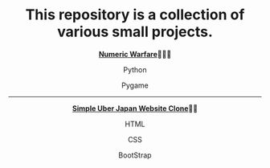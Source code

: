 <div align="center"> 
  <h1>This repository is a collection of various small projects.</h1>
  <p><a href="https://github.com/DayDreamYGithub/Various-Small-Projects/tree/main/Pygame-NumericWarfare"><strong>Numeric Warfare</strong></a>🌟🌟🌟</p>
  <p>Python</p>
  <p>Pygame</p>
  <hr>
  <p><a href="#"><strong>Simple Uber Japan Website Clone</strong></a>🌟🌟</p>
  <p>HTML</p>
  <p>CSS</p>
  <p>BootStrap</p>
</div>
